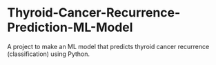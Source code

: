 # Thyroid-Cancer-Recurrence-Prediction-ML-Model
A project to make an ML model that predicts thyroid cancer recurrence (classification) using Python. 
